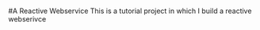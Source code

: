 [![<floreez237>](https://circleci.com/gh/floreez237/restful_webservices_mvc.svg?style=svg)](https://circleci.com/gh/floreez237/restful_webservices_mvc)

#A Reactive Webservice
This is a tutorial project in which I build a reactive webserivce